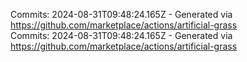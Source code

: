 Commits: 2024-08-31T09:48:24.165Z - Generated via https://github.com/marketplace/actions/artificial-grass
<br>
Commits: 2024-08-31T09:48:24.165Z - Generated via https://github.com/marketplace/actions/artificial-grass
<br>
